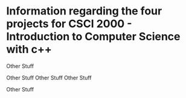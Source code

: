 # Information regarding the four projects for CSCI 2000 - Introduction to Computer Science with c++

Other Stuff

Other Stuff
Other Stuff
Other Stuff

Other Stuff
